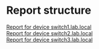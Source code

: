 # Report structure
[Report for device switch1.lab.local](#report-for-device-switch1lablocal)  
[Report for device switch2.lab.local](#report-for-device-switch2lablocal)  
[Report for device switch3.lab.local](#report-for-device-switch3lablocal)  
